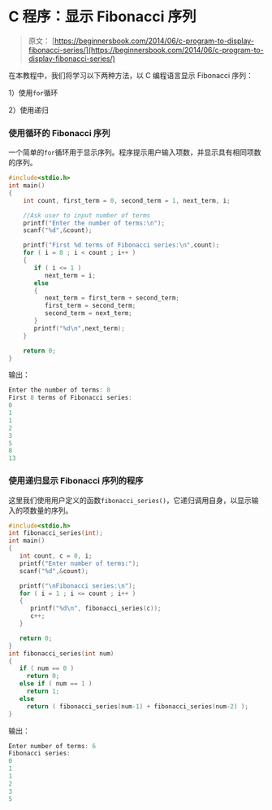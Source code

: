 # C 程序：显示 Fibonacci 序列

> 原文： [https://beginnersbook.com/2014/06/c-program-to-display-fibonacci-series/](https://beginnersbook.com/2014/06/c-program-to-display-fibonacci-series/)

在本教程中，我们将学习以下两种方法，以 C 编程语言显示 Fibonacci 序列：

1）使用`for`循环

2）使用递归

### 使用循环的 Fibonacci 序列

一个简单的`for`循环用于显示序列。程序提示用户输入项数，并显示具有相同项数的序列。

```c
#include<stdio.h>
int main()
{
    int count, first_term = 0, second_term = 1, next_term, i;

    //Ask user to input number of terms 
    printf("Enter the number of terms:\n");
    scanf("%d",&count);

    printf("First %d terms of Fibonacci series:\n",count);
    for ( i = 0 ; i < count ; i++ )
    {
       if ( i <= 1 )
          next_term = i;
       else
       {
          next_term = first_term + second_term;
          first_term = second_term;
          second_term = next_term;
       }
       printf("%d\n",next_term);
    }

    return 0;
}
```

输出：

```c
Enter the number of terms: 8
First 8 terms of Fibonacci series:
0
1
1
2
3
5
8
13
```

### 使用递归显示 Fibonacci 序列的程序

这里我们使用用户定义的函数`fibonacci_series()`，它递归调用自身，以显示输入的项数量的序列。

```c
#include<stdio.h>
int fibonacci_series(int);
int main()
{
   int count, c = 0, i;
   printf("Enter number of terms:");
   scanf("%d",&count);

   printf("\nFibonacci series:\n");
   for ( i = 1 ; i <= count ; i++ )
   {
      printf("%d\n", fibonacci_series(c));
      c++; 
   }

   return 0;
}
int fibonacci_series(int num)
{
   if ( num == 0 )
     return 0;
   else if ( num == 1 )
     return 1;
   else
     return ( fibonacci_series(num-1) + fibonacci_series(num-2) );
}
```

输出：

```c
Enter number of terms: 6
Fibonacci series:
0
1
1
2
3
5
```